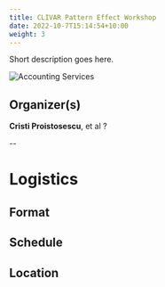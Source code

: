```yaml
---
title: CLIVAR Pattern Effect Workshop
date: 2022-10-7T15:14:54+10:00
weight: 3
---
```


Short description goes here.

![Accounting Services](/images/austin-distel-nGc5RT2HmF0-unsplash.jpg)

## Organizer(s)
**Cristi Proistosescu**, et al ?

--
# Logistics
## Format


## Schedule


## Location